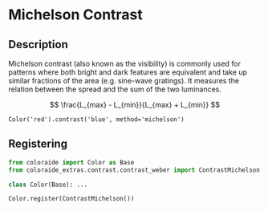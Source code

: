 # Michelson Contrast

## Description

Michelson contrast (also known as the visibility) is commonly used for patterns where both bright and dark features are
equivalent and take up similar fractions of the area (e.g. sine-wave gratings). It measures the relation between the
spread and the sum of the two luminances.

$$
\frac{L_{max} - L_{min}}{L_{max} + L_{min}}
$$

```playground
Color('red').contrast('blue', method='michelson')
```

## Registering

```py
from coloraide import Color as Base
from coloraide_extras.contrast.contrast_weber import ContrastMichelson

class Color(Base): ...

Color.register(ContrastMichelson())
```
